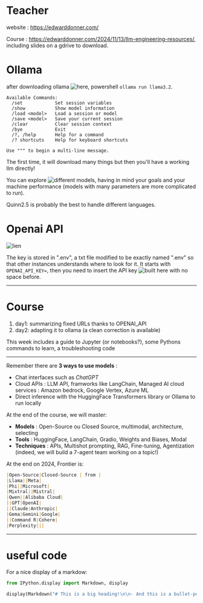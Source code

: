 
# Teacher

website : https://edwarddonner.com/

Course : https://edwarddonner.com/2024/11/13/llm-engineering-resources/, including slides on a gdrive to download.

# Ollama

after downloading ollama ![here](https://ollama.com/download), powershell `ollama run llama3.2`.

```
Available Commands:
  /set            Set session variables
  /show           Show model information
  /load <model>   Load a session or model
  /save <model>   Save your current session
  /clear          Clear session context
  /bye            Exit
  /?, /help       Help for a command
  /? shortcuts    Help for keyboard shortcuts

Use """ to begin a multi-line message.
```

The first time, it will download many things but then you'll have a working llm directly!

You can explore ![different models](https://ollama.com/search), having in mind your goals and your machine performance (models with many parameters are more complicated to run).

Quinn2.5 is probably the best to handle different languages.



# Openai API

![lien](https://platform.openai.com/docs/overview)

The key is stored in ".env", a txt file modified to be exactly named ".env" so that other instances understands where to look for it. It starts with `OPENAI_API_KEY=`, then you need to insert the API key ![built here](https://platform.openai.com/settings/organization/api-keys) with no space before.

---

# Course

1. day1: summarizing fixed URLs thanks to OPENAI_API
2. day2: adapting it to ollama (a clean correction is available)

This week includes a guide to Jupyter (or notebooks?), some Pythons commands to learn, a troubleshooting code

---



Remember there are **3 ways to use models** :
- Chat interfaces such as *ChatGPT*
- Cloud APIs : LLM API, framworks like LangChain, Managed AI cloud services : Amazon bedrock, Google Vertex, Azure ML
- Direct inference with the HuggingFace Transformers library or Ollama to run locally

At the end of the course, we will master:
- **Models** : Open-Source ou Closed Source, multimodal, architecture, selecting 
- **Tools** : HuggingFace, LangChain, Gradio, Weights and Biases, Modal
- **Techniques** : APIs, Multishot prompting, RAG, Fine-tuning, Agentization (indeed, we will build a 7-agent team working on a topic!)

At the end on 2024, Frontier is:

```markdown
|Open-Source|Closed-Source | from |
|Llama||Meta|
|Phi||Microsoft|
|Mixtral||Mistral|
|Qwen||Alibaba Cloud|
||GPT|OpenAI|
||Claude|Anthropic|
|Gema|Gemini|Google|
||Command R|Cohere|
|Perplexity|||
```

---

# useful code

For a nice display of a markdow: 

```python
from IPython.display import Markdown, display

display(Markdown("# This is a big heading!\n\n- And this is a bullet-point\n- So is this\n- Me, too!"))

```




